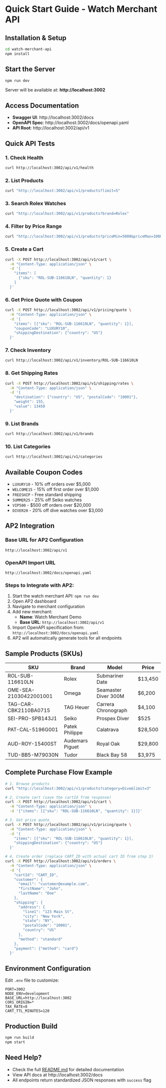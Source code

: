 # Quick Start Guide - Watch Merchant API

## Installation & Setup

```bash
cd watch-merchant-api
npm install
```

## Start the Server

```bash
npm run dev
```

Server will be available at: **http://localhost:3002**

## Access Documentation

- **Swagger UI**: http://localhost:3002/docs
- **OpenAPI Spec**: http://localhost:3002/docs/openapi.yaml
- **API Root**: http://localhost:3002/api/v1

## Quick API Tests

### 1. Check Health
```bash
curl http://localhost:3002/api/v1/health
```

### 2. List Products
```bash
curl "http://localhost:3002/api/v1/products?limit=5"
```

### 3. Search Rolex Watches
```bash
curl "http://localhost:3002/api/v1/products?brand=Rolex"
```

### 4. Filter by Price Range
```bash
curl "http://localhost:3002/api/v1/products?priceMin=5000&priceMax=10000"
```

### 5. Create a Cart
```bash
curl -X POST http://localhost:3002/api/v1/cart \
  -H "Content-Type: application/json" \
  -d '{
    "items": [
      {"sku": "ROL-SUB-116610LN", "quantity": 1}
    ]
  }'
```

### 6. Get Price Quote with Coupon
```bash
curl -X POST http://localhost:3002/api/v1/pricing/quote \
  -H "Content-Type: application/json" \
  -d '{
    "items": [{"sku": "ROL-SUB-116610LN", "quantity": 1}],
    "couponCode": "LUXURY10",
    "shippingDestination": {"country": "US"}
  }'
```

### 7. Check Inventory
```bash
curl http://localhost:3002/api/v1/inventory/ROL-SUB-116610LN
```

### 8. Get Shipping Rates
```bash
curl -X POST http://localhost:3002/api/v1/shipping/rates \
  -H "Content-Type: application/json" \
  -d '{
    "destination": {"country": "US", "postalCode": "10001"},
    "weight": 155,
    "value": 13450
  }'
```

### 9. List Brands
```bash
curl http://localhost:3002/api/v1/brands
```

### 10. List Categories
```bash
curl http://localhost:3002/api/v1/categories
```

## Available Coupon Codes

- `LUXURY10` - 10% off orders over $5,000
- `WELCOME15` - 15% off first order over $1,000
- `FREESHIP` - Free standard shipping
- `SUMMER25` - 25% off Seiko watches
- `VIP500` - $500 off orders over $20,000
- `DIVER20` - 20% off dive watches over $3,000

## AP2 Integration

### Base URL for AP2 Configuration
```
http://localhost:3002/api/v1
```

### OpenAPI Import URL
```
http://localhost:3002/docs/openapi.yaml
```

### Steps to Integrate with AP2:

1. Start the watch merchant API: `npm run dev`
2. Open AP2 dashboard
3. Navigate to merchant configuration
4. Add new merchant:
   - **Name**: Watch Merchant Demo
   - **Base URL**: `http://localhost:3002/api/v1`
5. Import OpenAPI specification from: `http://localhost:3002/docs/openapi.yaml`
6. AP2 will automatically generate tools for all endpoints

## Sample Products (SKUs)

| SKU | Brand | Model | Price |
|-----|-------|-------|-------|
| ROL-SUB-116610LN | Rolex | Submariner Date | $13,450 |
| OME-SEA-21030422001001 | Omega | Seamaster Diver 300M | $6,200 |
| TAG-CAR-CBK2110BA0715 | TAG Heuer | Carrera Chronograph | $4,100 |
| SEI-PRO-SPB143J1 | Seiko | Prospex Diver | $525 |
| PAT-CAL-5196G001 | Patek Philippe | Calatrava | $28,500 |
| AUD-ROY-15400ST | Audemars Piguet | Royal Oak | $29,800 |
| TUD-BB5-M79030N | Tudor | Black Bay 58 | $3,975 |

## Complete Purchase Flow Example

```bash
# 1. Browse products
curl "http://localhost:3002/api/v1/products?category=Dive&limit=3"

# 2. Create cart (save the cartId from response)
curl -X POST http://localhost:3002/api/v1/cart \
  -H "Content-Type: application/json" \
  -d '{"items": [{"sku": "ROL-SUB-116610LN", "quantity": 1}]}'

# 3. Get price quote
curl -X POST http://localhost:3002/api/v1/pricing/quote \
  -H "Content-Type: application/json" \
  -d '{
    "items": [{"sku": "ROL-SUB-116610LN", "quantity": 1}],
    "shippingDestination": {"country": "US"}
  }'

# 4. Create order (replace CART_ID with actual cart ID from step 2)
curl -X POST http://localhost:3002/api/v1/orders \
  -H "Content-Type: application/json" \
  -d '{
    "cartId": "CART_ID",
    "customer": {
      "email": "customer@example.com",
      "firstName": "John",
      "lastName": "Doe"
    },
    "shipping": {
      "address": {
        "line1": "123 Main St",
        "city": "New York",
        "state": "NY",
        "postalCode": "10001",
        "country": "US"
      },
      "method": "standard"
    },
    "payment": {"method": "card"}
  }'
```

## Environment Configuration

Edit `.env` file to customize:

```env
PORT=3002
NODE_ENV=development
BASE_URL=http://localhost:3002
CORS_ORIGIN=*
TAX_RATE=8
CART_TTL_MINUTES=120
```

## Production Build

```bash
npm run build
npm start
```

## Need Help?

- Check the full [README.md](README.md) for detailed documentation
- View API docs at http://localhost:3002/docs
- All endpoints return standardized JSON responses with `success` flag
